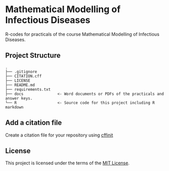 # Mathematical Modelling of Infectious Diseases 

R-codes for practicals of the course Mathematical Modelling of Infectious Diseases.


## Project Structure


```
.
├── .gitignore
├── CITATION.cff
├── LICENSE
├── README.md
├── requirements.txt
├── docs               <- Word documents or PDFs of the practicals and answer keys.
└── R                  <- Source code for this project including R markdown

```

## Add a citation file
Create a citation file for your repository using [cffinit](https://citation-file-format.github.io/cff-initializer-javascript/#/)

## License

This project is licensed under the terms of the [MIT License](/LICENSE).
